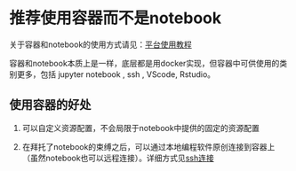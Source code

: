 # 推荐使用容器而不是notebook

关于容器和notebook的使用方式请见：[平台使用教程](../SothisAI/UsePlatform.md)

容器和notebook本质上是一样，底层都是用docker实现，但容器中可供使用的类别更多，包括 jupyter notebook , ssh , VScode, Rstudio。

## 使用容器的好处

1. 可以自定义资源配置，不会局限于notebook中提供的固定的资源配置

2. 在拜托了notebook的束缚之后，可以通过本地编程软件原创连接到容器上（虽然notebook也可以远程连接）。详细方式见[ssh连接](ssh.md)








